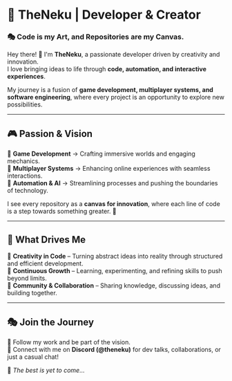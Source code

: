 # 🌌 TheNeku | Developer & Creator

### 🎭 Code is my Art, and Repositories are my Canvas.

Hey there! 👋 I'm **TheNeku**, a passionate developer driven by creativity and innovation.  
I love bringing ideas to life through **code, automation, and interactive experiences**.  

My journey is a fusion of **game development, multiplayer systems, and software engineering**, where every project is an opportunity to explore new possibilities.

---

## 🎮 Passion & Vision  

💠 **Game Development** → Crafting immersive worlds and engaging mechanics.  
💠 **Multiplayer Systems** → Enhancing online experiences with seamless interactions.  
💠 **Automation & AI** → Streamlining processes and pushing the boundaries of technology.  

I see every repository as a **canvas for innovation**, where each line of code is a step towards something greater. 🚀  

---

## 🌟 What Drives Me  

🔹 **Creativity in Code** – Turning abstract ideas into reality through structured and efficient development.  
🔹 **Continuous Growth** – Learning, experimenting, and refining skills to push beyond limits.  
🔹 **Community & Collaboration** – Sharing knowledge, discussing ideas, and building together.  

---

## 🎭 Join the Journey  

🔹 Follow my work and be part of the vision.  
🔹 Connect with me on **Discord (@theneku)** for dev talks, collaborations, or just a casual chat!  

🚀 *The best is yet to come...*
